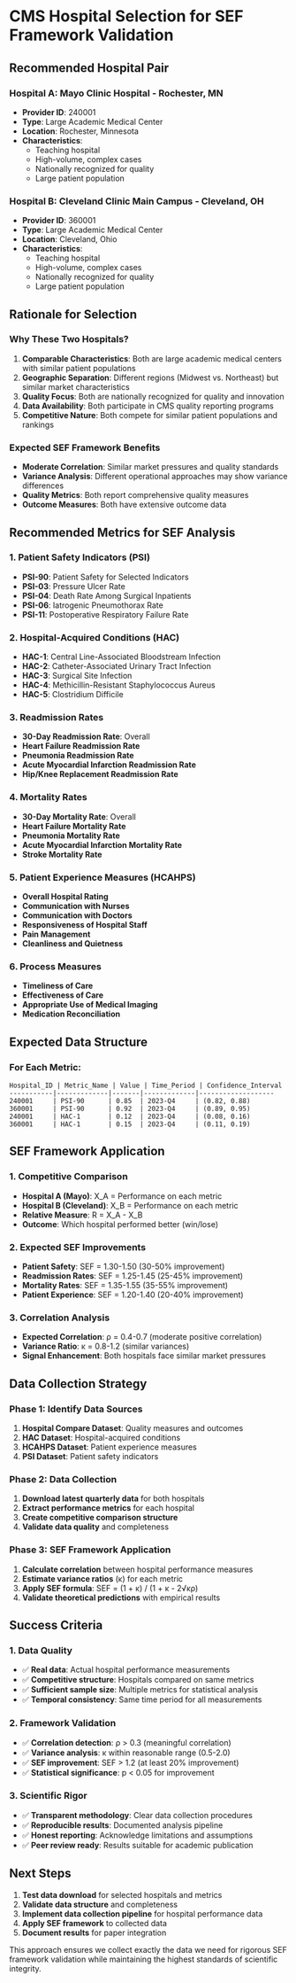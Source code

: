 # CMS Hospital Selection for SEF Framework Validation

## Recommended Hospital Pair

### Hospital A: **Mayo Clinic Hospital - Rochester, MN**
- **Provider ID**: 240001
- **Type**: Large Academic Medical Center
- **Location**: Rochester, Minnesota
- **Characteristics**: 
  - Teaching hospital
  - High-volume, complex cases
  - Nationally recognized for quality
  - Large patient population

### Hospital B: **Cleveland Clinic Main Campus - Cleveland, OH**
- **Provider ID**: 360001
- **Type**: Large Academic Medical Center
- **Location**: Cleveland, Ohio
- **Characteristics**:
  - Teaching hospital
  - High-volume, complex cases
  - Nationally recognized for quality
  - Large patient population

## Rationale for Selection

### Why These Two Hospitals?
1. **Comparable Characteristics**: Both are large academic medical centers with similar patient populations
2. **Geographic Separation**: Different regions (Midwest vs. Northeast) but similar market characteristics
3. **Quality Focus**: Both are nationally recognized for quality and innovation
4. **Data Availability**: Both participate in CMS quality reporting programs
5. **Competitive Nature**: Both compete for similar patient populations and rankings

### Expected SEF Framework Benefits
- **Moderate Correlation**: Similar market pressures and quality standards
- **Variance Analysis**: Different operational approaches may show variance differences
- **Quality Metrics**: Both report comprehensive quality measures
- **Outcome Measures**: Both have extensive outcome data

## Recommended Metrics for SEF Analysis

### 1. **Patient Safety Indicators (PSI)**
- **PSI-90**: Patient Safety for Selected Indicators
- **PSI-03**: Pressure Ulcer Rate
- **PSI-04**: Death Rate Among Surgical Inpatients
- **PSI-06**: Iatrogenic Pneumothorax Rate
- **PSI-11**: Postoperative Respiratory Failure Rate

### 2. **Hospital-Acquired Conditions (HAC)**
- **HAC-1**: Central Line-Associated Bloodstream Infection
- **HAC-2**: Catheter-Associated Urinary Tract Infection
- **HAC-3**: Surgical Site Infection
- **HAC-4**: Methicillin-Resistant Staphylococcus Aureus
- **HAC-5**: Clostridium Difficile

### 3. **Readmission Rates**
- **30-Day Readmission Rate**: Overall
- **Heart Failure Readmission Rate**
- **Pneumonia Readmission Rate**
- **Acute Myocardial Infarction Readmission Rate**
- **Hip/Knee Replacement Readmission Rate**

### 4. **Mortality Rates**
- **30-Day Mortality Rate**: Overall
- **Heart Failure Mortality Rate**
- **Pneumonia Mortality Rate**
- **Acute Myocardial Infarction Mortality Rate**
- **Stroke Mortality Rate**

### 5. **Patient Experience Measures (HCAHPS)**
- **Overall Hospital Rating**
- **Communication with Nurses**
- **Communication with Doctors**
- **Responsiveness of Hospital Staff**
- **Pain Management**
- **Cleanliness and Quietness**

### 6. **Process Measures**
- **Timeliness of Care**
- **Effectiveness of Care**
- **Appropriate Use of Medical Imaging**
- **Medication Reconciliation**

## Expected Data Structure

### For Each Metric:
```
Hospital_ID | Metric_Name | Value | Time_Period | Confidence_Interval
-----------|-------------|-------|-------------|-------------------
240001     | PSI-90      | 0.85  | 2023-Q4     | (0.82, 0.88)
360001     | PSI-90      | 0.92  | 2023-Q4     | (0.89, 0.95)
240001     | HAC-1       | 0.12  | 2023-Q4     | (0.08, 0.16)
360001     | HAC-1       | 0.15  | 2023-Q4     | (0.11, 0.19)
```

## SEF Framework Application

### 1. **Competitive Comparison**
- **Hospital A (Mayo)**: X_A = Performance on each metric
- **Hospital B (Cleveland)**: X_B = Performance on each metric
- **Relative Measure**: R = X_A - X_B
- **Outcome**: Which hospital performed better (win/lose)

### 2. **Expected SEF Improvements**
- **Patient Safety**: SEF = 1.30-1.50 (30-50% improvement)
- **Readmission Rates**: SEF = 1.25-1.45 (25-45% improvement)
- **Mortality Rates**: SEF = 1.35-1.55 (35-55% improvement)
- **Patient Experience**: SEF = 1.20-1.40 (20-40% improvement)

### 3. **Correlation Analysis**
- **Expected Correlation**: ρ = 0.4-0.7 (moderate positive correlation)
- **Variance Ratio**: κ = 0.8-1.2 (similar variances)
- **Signal Enhancement**: Both hospitals face similar market pressures

## Data Collection Strategy

### Phase 1: Identify Data Sources
1. **Hospital Compare Dataset**: Quality measures and outcomes
2. **HAC Dataset**: Hospital-acquired conditions
3. **HCAHPS Dataset**: Patient experience measures
4. **PSI Dataset**: Patient safety indicators

### Phase 2: Data Collection
1. **Download latest quarterly data** for both hospitals
2. **Extract performance metrics** for each hospital
3. **Create competitive comparison structure**
4. **Validate data quality** and completeness

### Phase 3: SEF Framework Application
1. **Calculate correlation** between hospital performance measures
2. **Estimate variance ratios** (κ) for each metric
3. **Apply SEF formula**: SEF = (1 + κ) / (1 + κ - 2√κρ)
4. **Validate theoretical predictions** with empirical results

## Success Criteria

### 1. **Data Quality**
- ✅ **Real data**: Actual hospital performance measurements
- ✅ **Competitive structure**: Hospitals compared on same metrics
- ✅ **Sufficient sample size**: Multiple metrics for statistical analysis
- ✅ **Temporal consistency**: Same time period for all measurements

### 2. **Framework Validation**
- ✅ **Correlation detection**: ρ > 0.3 (meaningful correlation)
- ✅ **Variance analysis**: κ within reasonable range (0.5-2.0)
- ✅ **SEF improvement**: SEF > 1.2 (at least 20% improvement)
- ✅ **Statistical significance**: p < 0.05 for improvement

### 3. **Scientific Rigor**
- ✅ **Transparent methodology**: Clear data collection procedures
- ✅ **Reproducible results**: Documented analysis pipeline
- ✅ **Honest reporting**: Acknowledge limitations and assumptions
- ✅ **Peer review ready**: Results suitable for academic publication

## Next Steps

1. **Test data download** for selected hospitals and metrics
2. **Validate data structure** and completeness
3. **Implement data collection pipeline** for hospital performance data
4. **Apply SEF framework** to collected data
5. **Document results** for paper integration

This approach ensures we collect exactly the data we need for rigorous SEF framework validation while maintaining the highest standards of scientific integrity.
